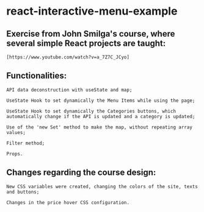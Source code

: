 # react-interactive-menu-example

 
 ## Exercise from John Smilga's course, where several simple React projects are taught:
    [https://www.youtube.com/watch?v=a_7Z7C_JCyo]



 ## Functionalities:

    API data deconstruction with useState and map;
    
    UseState Hook to set dynamically the Menu Items while using the page;
    
    UseState Hook to set dynamically the Categories buttons, which automatically change if the API is updated and a category is updated;
    
    Use of the 'new Set' method to make the map, without repeating array values;
    
    Filter method;

    Props.
    

    
 
  
  
 
 ## Changes regarding the course design:

    New CSS variables were created, changing the colors of the site, texts and buttons;
   
    Changes in the price hover CSS configuration.

   
